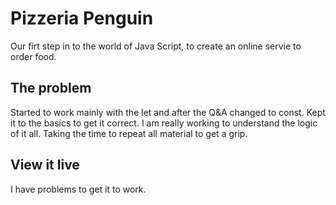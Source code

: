 # Pizzeria Penguin

Our firt step in to the world of Java Script, to create an online servie to order food.

## The problem

Started to work mainly with the let and after the Q&A changed to const. Kept it to the basics to get it correct. I am really working to understand the logic of it all. Taking the time to repeat all material to get a grip.

## View it live

I have problems to get it to work.
